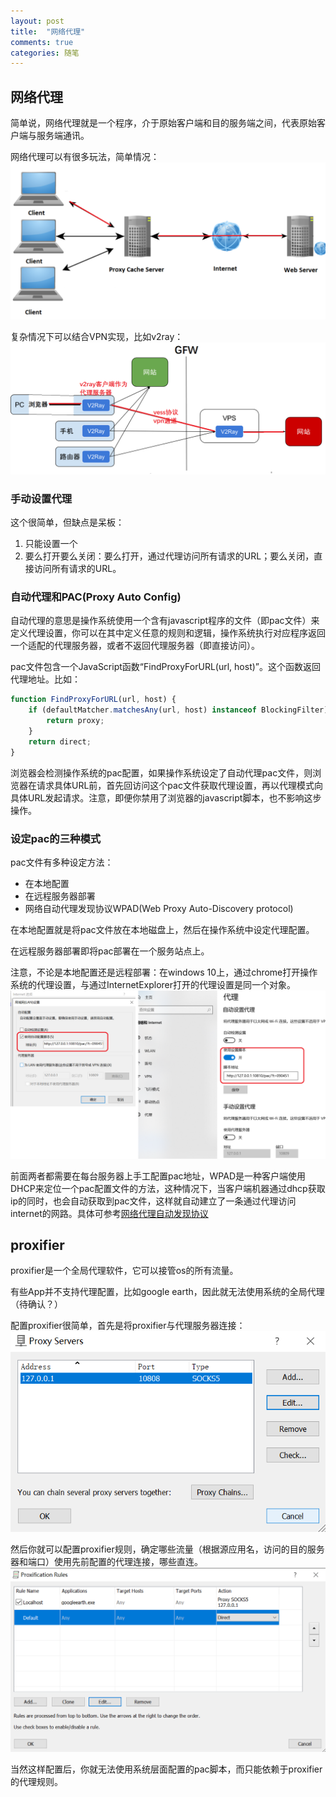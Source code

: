 ```yaml
---
layout: post
title:  "网络代理"
comments: true
categories: 随笔
---
```

## 网络代理
简单说，网络代理就是一个程序，介于原始客户端和目的服务端之间，代表原始客户端与服务端通讯。

网络代理可以有很多玩法，简单情况：
![proxyflow](/assets/2021-08-20-proxy/proxyflow.png)

复杂情况下可以结合VPN实现，比如v2ray：
![proxyflowvpn](/assets/2021-08-20-proxy/proxyflowvpn.png)

### 手动设置代理
这个很简单，但缺点是呆板：
1. 只能设置一个
2. 要么打开要么关闭：要么打开，通过代理访问所有请求的URL；要么关闭，直接访问所有请求的URL。

### 自动代理和PAC(Proxy Auto Config)
自动代理的意思是操作系统使用一个含有javascript程序的文件（即pac文件）来定义代理设置，你可以在其中定义任意的规则和逻辑，操作系统执行对应程序返回一个适配的代理服务器，或者不返回代理服务器（即直接访问）。

pac文件包含一个JavaScript函数“FindProxyForURL(url, host)”。这个函数返回代理地址。比如：
```javascript
function FindProxyForURL(url, host) {
    if (defaultMatcher.matchesAny(url, host) instanceof BlockingFilter) {
        return proxy;
    }
    return direct;
}
```

浏览器会检测操作系统的pac配置，如果操作系统设定了自动代理pac文件，则浏览器在请求具体URL前，首先回访问这个pac文件获取代理设置，再以代理模式向具体URL发起请求。注意，即便你禁用了浏览器的javascript脚本，也不影响这步操作。

### 设定pac的三种模式
pac文件有多种设定方法：
- 在本地配置
- 在远程服务器部署
- 网络自动代理发现协议WPAD(Web Proxy Auto-Discovery protocol)
  
在本地配置就是将pac文件放在本地磁盘上，然后在操作系统中设定代理配置。

在远程服务器部署即将pac部署在一个服务站点上。

注意，不论是本地配置还是远程部署：在windows 10上，通过chrome打开操作系统的代理设置，与通过InternetExplorer打开的代理设置是同一个对象。
![proxysetting](/assets/2021-08-20-proxy/proxysetting.png)

前面两者都需要在每台服务器上手工配置pac地址，WPAD是一种客户端使用DHCP来定位一个pac配置文件的方法，这种情况下，当客户端机器通过dhcp获取ip的同时，也会自动获取到pac文件，这样就自动建立了一条通过代理访问internet的网路。具体可参考[网络代理自动发现协议](https://zh.wikipedia.org/zh-hans/%E7%BD%91%E7%BB%9C%E4%BB%A3%E7%90%86%E8%87%AA%E5%8A%A8%E5%8F%91%E7%8E%B0%E5%8D%8F%E8%AE%AE)


## proxifier
proxifier是一个全局代理软件，它可以接管os的所有流量。

有些App并不支持代理配置，比如google earth，因此就无法使用系统的全局代理（待确认？）

配置proxifier很简单，首先是将proxifier与代理服务器连接：
![proxifier_Server](/assets/2021-08-20-proxy/proxifier_Server.png)

然后你就可以配置proxifier规则，确定哪些流量（根据源应用名，访问的目的服务器和端口）使用先前配置的代理连接，哪些直连。
![proxifier_rules](/assets/2021-08-20-proxy/proxifier_rules.png)

当然这样配置后，你就无法使用系统层面配置的pac脚本，而只能依赖于proxifier的代理规则。